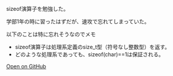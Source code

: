 sizeof演算子を勉強した。

学部1年の時に習ったはずだが、速攻で忘れてしまっていた。

以下のことは特に忘れそうなのでメモ
- sizeof演算子は処理系定義のsize_t型（符号なし整数型）を返す。
- どのような処理系であっても、sizeof(char)==1は保証される。

[Open on GitHub](https://github.com/yutaokamoto/Blog/tree/master/20190910)

